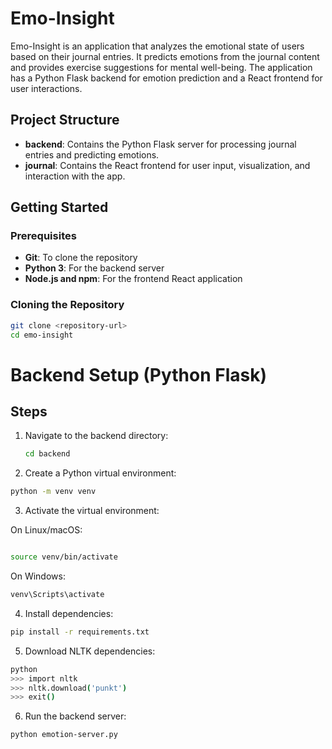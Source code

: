 # Emo-Insight

Emo-Insight is an application that analyzes the emotional state of users based on their journal entries. It predicts emotions from the journal content and provides exercise suggestions for mental well-being. The application has a Python Flask backend for emotion prediction and a React frontend for user interactions.

## Project Structure

- **backend**: Contains the Python Flask server for processing journal entries and predicting emotions.
- **journal**: Contains the React frontend for user input, visualization, and interaction with the app.

## Getting Started

### Prerequisites

- **Git**: To clone the repository
- **Python 3**: For the backend server
- **Node.js and npm**: For the frontend React application

### Cloning the Repository

```bash
git clone <repository-url>
cd emo-insight
```

# Backend Setup (Python Flask)

## Steps

1. Navigate to the backend directory:
   ```bash
   cd backend
   ```
2. Create a Python virtual environment:

```bash
python -m venv venv
```

3. Activate the virtual environment:

On Linux/macOS:
```bash

source venv/bin/activate
```
On Windows:
```bash
venv\Scripts\activate
```

4. Install dependencies:

```bash
pip install -r requirements.txt
```

5. Download NLTK dependencies:

```bash
python
>>> import nltk
>>> nltk.download('punkt')
>>> exit()
```

6. Run the backend server:

```bash
python emotion-server.py
```
